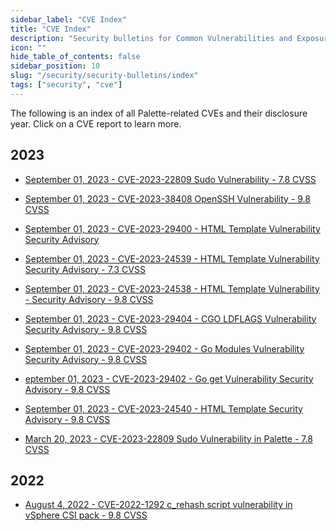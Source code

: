 ```yaml
---
sidebar_label: "CVE Index"
title: "CVE Index"
description: "Security bulletins for Common Vulnerabilities and Exposures (CVEs) related to Palette"
icon: ""
hide_table_of_contents: false
sidebar_position: 10
slug: "/security/security-bulletins/index"
tags: ["security", "cve"]
---
```


The following is an index of all Palette-related CVEs and their disclosure year. Click on a CVE report to learn more.

## 2023

- [September 01, 2023 - CVE-2023-22809 Sudo Vulnerability - 7.8 CVSS](/security/security-bulletins/cve-reports#september01,2023-cve-2023-22809sudovulnerability-7.8cvss)


- [September 01, 2023 - CVE-2023-38408 OpenSSH Vulnerability - 9.8 CVSS](/security/security-bulletins/cve-reports#september01,2023-cve-2023-38408opensshvulnerability-9.8cvss)


- [September 01, 2023 - CVE-2023-29400 - HTML Template Vulnerability Security Advisory](/security/security-bulletins/cve-reports#september01,2023-cve-2023-29400-htmltemplatevulnerabilitysecurityadvisory-7.3cvss)


- [September 01, 2023 - CVE-2023-24539 - HTML Template Vulnerability Security Advisory - 7.3 CVSS](/security/security-bulletins/cve-reports#september01,2023-cve-2023-24539-htmltemplatevulnerabilitysecurityadvisory-7.3cvss)


- [September 01, 2023 - CVE-2023-24538 - HTML Template Vulnerability - Security Advisory - 9.8 CVSS](/security/security-bulletins/cve-reports#september01,2023-cve-2023-24538-htmltemplatevulnerability-securityadvisory-9.8cvss)


- [September 01, 2023 - CVE-2023-29404 - CGO LDFLAGS Vulnerability Security Advisory - 9.8 CVSS](/security/security-bulletins/cve-reports#september01,2023-cve-2023-29404-cgoldflagsvulnerabilitysecurityadvisory-9.8cvss)


- [September 01, 2023 - CVE-2023-29402 - Go Modules Vulnerability Security Advisory - 9.8 CVSS](/security/security-bulletins/cve-reports#september01,2023-cve-2023-29402-gomodulesvulnerabilitysecurityadvisory-9.8cvss)


- [eptember 01, 2023 - CVE-2023-29402 - Go get Vulnerability Security Advisory - 9.8 CVSS](/security/security-bulletins/cve-reports#september01,2023-cve-2023-29402-gogetvulnerabilitysecurityadvisory-9.8cvss)


- [September 01, 2023 - CVE-2023-24540 - HTML Template Security Advisory - 9.8 CVSS](/security/security-bulletins/cve-reports#september01,2023-cve-2023-24540-htmltemplatesecurityadvisory-9.8cvss)


- [March 20, 2023 - CVE-2023-22809 Sudo Vulnerability in Palette - 7.8 CVSS](/security/security-bulletins/cve-reports#march20,2023-cve-2023-22809sudovulnerabilityinpalette-7.8cvss)


## 2022

- [August 4, 2022 - CVE-2022-1292 c_rehash script vulnerability in vSphere CSI pack - 9.8 CVSS](/security/security-bulletins/cve-reports#august4,2022-cve-2022-1292c_rehashscriptvulnerabilityinvspherecsipack-9.8cvss)


<br />